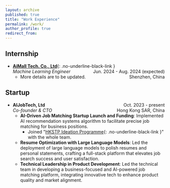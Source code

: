 ```yaml
---
layout: archive
published: true
title: "Work Experience"
permalink: /work/
author_profile: true
redirect_from:
---
```


## Internship

* [**AiMall Tech. Co., Ltd**](https://www.mall-ai.com){: .no-underline-black-link }
  <span style="float: right;">Jun. 2024 - Aug. 2024 (expected)</span>  
  *Machine Learning Engineer*
  <span style="float: right;">Shenzhen, China</span>
  * More details are to be updated.

## Startup

* **AIJobTech, Ltd**
  <span style="float: right;">Oct. 2023 - present</span>  
  *Co-founder & CTO*
  <span style="float: right;">Hong Kong SAR, China</span>
  * **AI-Driven Job Matching Startup Launch and Funding**: Implemented AI recommendation systems algorithm to facilitate precise job matching for business positions.
      * Joined "[HKSTP Ideation Programme](https://www.hkstp.org/what-we-offer/incubation-acceleration-elite/ideation/){: .no-underline-black-link }" with the whole team.
  * **Resume Optimization with Large Language Models**: Led the deployment of large language models to polish resumes and personal statements, crafting a full-stack platform that elevates job search success and user satisfaction.
  * **Technical Leadership in Product Development**: Led the technical team in developing a business-focused and AI-powered job matching platform, integrating innovative tech to enhance product quality and market alignment.
